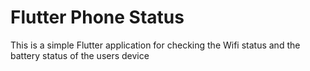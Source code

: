 # Flutter Phone Status

This is a simple Flutter application for checking the Wifi status and the battery status of the users device
